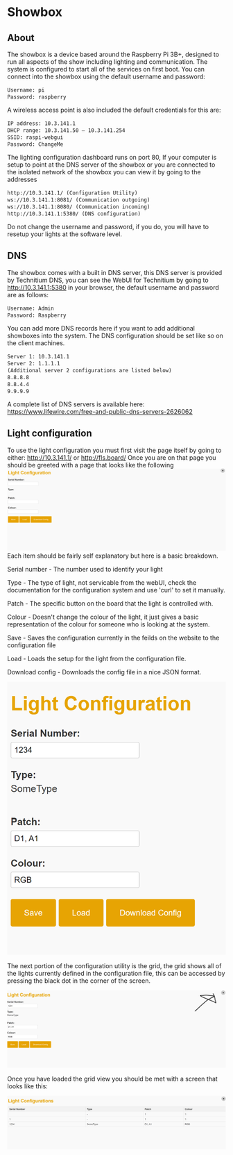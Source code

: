 # Showbox
## About
The showbox is a device based around the Raspberry Pi 3B+, designed to run all aspects of the show including lighting and communication. The system is configured to start all of the services on first boot. You can connect into the showbox using the default username and password:
```
Username: pi
Password: raspberry
```
A wireless access point is also included the default credentials for this are:
```
IP address: 10.3.141.1
DHCP range: 10.3.141.50 — 10.3.141.254
SSID: raspi-webgui
Password: ChangeMe
```
The lighting configuration dashboard runs on port 80, If your computer is setup to point at the DNS server of the showbox or you are connected to the isolated network of the showbox you can view it by going to the addresses
```
http://10.3.141.1/ (Configuration Utility)
ws://10.3.141.1:8081/ (Communication outgoing)
ws://10.3.141.1:8080/ (Communication incoming)
http://10.3.141.1:5380/ (DNS configuration)
```
Do not change the username and password, if you do, you will have to resetup your lights at the software level.

## DNS
The showbox comes with a built in DNS server, this DNS server is provided by Technitium DNS, you can see the WebUI for Technitium by going to http://10.3.141.1:5380 in your browser, the default username and password are as follows:
```
Username: Admin
Password: Raspberry
```
You can add more DNS records here if you want to add additional showboxes into the system.
The DNS configuration should be set like so on the client machines.
```
Server 1: 10.3.141.1
Server 2: 1.1.1.1
(Additional server 2 configurations are listed below)
8.8.8.8
8.8.4.4
9.9.9.9
```
A complete list of DNS servers is available here: https://www.lifewire.com/free-and-public-dns-servers-2626062

## Light configuration
To use the light configuration you must first visit the page itself by going to either: http://10.3.141.1/ or http://fls.board/ Once you are on that page you should be greeted with a page that looks like the following
![Image of configuration landing screen](https://github.com/Funlightingsystems/board-documentation-resources/blob/main/image.png?raw=true)
Each item should be fairly self explanatory but here is a basic breakdown.

Serial number - The number used to identify your light

Type - The type of light, not servicable from the webUI, check the documentation for the configuration system and use 'curl' to set it manually.

Patch - The specific button on the board that the light is controlled with.

Colour - Doesn't change the colour of the light, it just gives a basic representation of the colour for someone who is looking at the system.

Save - Saves the configuration currently in the feilds on the website to the configuration file

Load - Loads the setup for the light from the configuration file.

Download config - Downloads the config file in a nice JSON format.


![Image of the configuration utility with all fields filled out](https://github.com/Funlightingsystems/board-documentation-resources/blob/main/Screenshot%202023-06-24%20105613.png?raw=true)

The next portion of the configuration utility is the grid, the grid shows all of the lights currently defined in the configuration file, this can be accessed by pressing the black dot in the corner of the screen. 


![Dot](https://github.com/Funlightingsystems/board-documentation-resources/blob/main/dot.png?raw=true)

Once you have loaded the grid view you should be met with a screen that looks like this:

![grid](https://github.com/Funlightingsystems/board-documentation-resources/blob/main/grid.png?raw=true)
